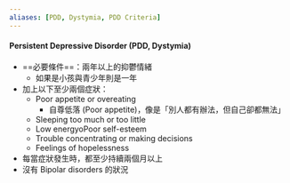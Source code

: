 ```yaml
---
aliases: [PDD, Dystymia, PDD Criteria]
---
```


#### Persistent Depressive Disorder (PDD, Dystymia)
-  ==必要條件==：兩年以上的抑鬱情緒
	- 如果是小孩與青少年則是一年
- 加上以下至少兩個症狀：
	- Poor appetite or overeating
		- 自尊低落 (Poor appetite)，像是「別人都有辦法，但自己卻都無法」
	- Sleeping too much or too little
	- Low energyoPoor self-esteem
	- Trouble concentrating or making decisions
	- Feelings of hopelessness
- 每當症狀發生時，都至少持續兩個月以上
- 沒有 Bipolar disorders 的狀況